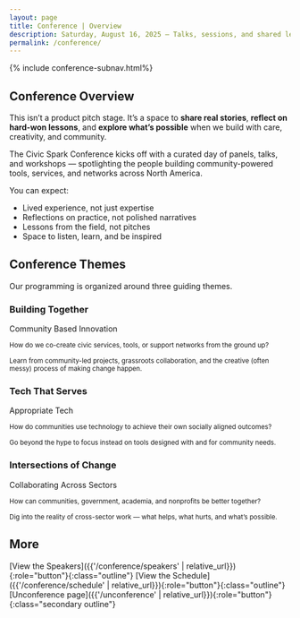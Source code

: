 ```yaml
---
layout: page
title: Conference | Overview
description: Saturday, August 16, 2025 – Talks, sessions, and shared lessons from the field.
permalink: /conference/
---
```


{% include conference-subnav.html%}

## Conference Overview

<span class="lead">This isn’t a product pitch stage. It’s a space to <strong>share real stories</strong>, <strong>reflect on hard-won lessons</strong>, and <strong>explore what’s possible</strong> when we build with care, creativity, and community.</span>

The Civic Spark Conference kicks off with a curated day of panels, talks, and workshops — spotlighting the people building community-powered tools, services, and networks across North America.

You can expect:

- Lived experience, not just expertise
- Reflections on practice, not polished narratives
- Lessons from the field, not pitches
- Space to listen, learn, and be inspired

## Conference Themes

Our programming is organized around three guiding themes.

<div class="grid">
  <article>
    <hgroup>
    <h3>Building Together</h3>
    <p>Community Based Innovation</p>
    </hgroup>
    <p><small>How do we co-create civic services, tools, or support networks from the ground up?</small></p>
    <p><small>Learn from community-led projects, grassroots collaboration, and the creative (often messy) process of making change happen.</small></p>
  </article>
  <article>
    <hgroup>
    <h3>Tech That Serves</h3>
    <p>Appropriate Tech</p>
    </hgroup>
    <p><small>How do communities use technology to achieve their own socially aligned outcomes?</small></p>
    <p><small>Go beyond the hype to focus instead on tools designed with and for community needs.</small></p>
  </article>
  <article>
    <hgroup>
    <h3>Intersections of Change</h3>
    <p>Collaborating Across Sectors</p>
    </hgroup>
    <p><small>How can communities, government, academia, and nonprofits be better together?</small></p>
    <p><small>Dig into the reality of cross-sector work — what helps, what hurts, and what’s possible.</small></p>
  </article>
</div>

## More

[View the Speakers]({{'/conference/speakers' | relative_url}}){:role="button"}{:class="outline"}
[View the Schedule]({{'/conference/schedule' | relative_url}}){:role="button"}{:class="outline"}
[Unconference page]({{'/unconference' | relative_url}}){:role="button"}{:class="secondary outline"}
